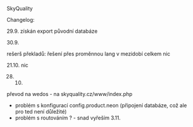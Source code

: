 SkyQuality

Changelog:

29.9.
získán export původní databáze

30.9.

rešerš překladů: řešení přes proměnnou lang
v mezidobí celkem nic

21.10.
nic

28. 10.
převod na wedos - na skyquality.cz/www/index.php
- problém s konfigurací config.product.neon (připojení databáze, což ale pro ted není důležité)
- problém s routováním ? - snad vyřeším 3.11.

